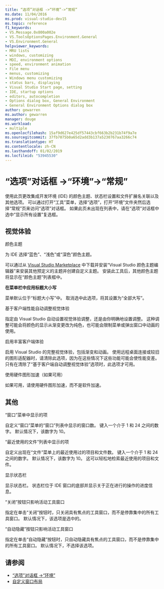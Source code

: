 ```yaml
---
title: “选项”对话框 ->“环境”->“常规”
ms.date: 11/04/2016
ms.prod: visual-studio-dev15
ms.topic: reference
f1_keywords:
- VS.Message.0x800a002e
- VS.ToolsOptionsPages.Environment.General
- VS.Environment.General
helpviewer_keywords:
- MRU lists
- windows, customizing
- MDI, environment options
- speed, environment animation
- File menu
- menus, customizing
- Windows menu customizing
- status bars, displaying
- Visual Studio Start page, setting
- IDE, startup options
- editors, autocompletion
- Options dialog box, General Environment
- General Environment Options dialog box
author: gewarren
ms.author: gewarren
manager: douge
ms.workload:
- multiple
ms.openlocfilehash: 15af9d627e425df57443cbf663b2b231b74f9a7e
ms.sourcegitcommit: 37fb7075b0a65d2add3b137a5230767aa3266c74
ms.translationtype: HT
ms.contentlocale: zh-CN
ms.lasthandoff: 01/02/2019
ms.locfileid: "53945530"
---
```

# <a name="general-environment-options-dialog-box"></a>“选项”对话框 ->“环境”->“常规”

使用此页更改集成开发环境 (IDE) 的颜色主题、状态栏设置和文件扩展名关联以及其他选项。 可以通过打开“工具”菜单，选择“选项”，打开“环境”文件夹然后选择“常规”页来访问“选项”对话框。 如果此页未出现在列表中，请在“选项”对话框中选中“显示所有设置”复选框。

## <a name="visual-experience"></a>视觉体验

颜色主题

为 IDE 选择“蓝色”、“浅色”或“深色”颜色主题。

可以通过从 [Visual Studio Marketplace](https://marketplace.visualstudio.com/items?itemName=VisualStudioPlatformTeam.VisualStudio2017ColorThemeEditor) 中下载并安装“Visual Studio 颜色主题编辑器”来安装其他预定义的主题并创建自定义主题。 安装此工具后，其他颜色主题将显示在“颜色主题”列表框中。

**在菜单栏中应用标题大小写**

菜单默认位于“标题大小写”中。 取消选中此选项，将其设置为“全部大写”。

基于客户端性能自动调整视觉体验

指定由 Visual Studio 自动设置视觉体验调整，还是由你明确地设置调整。 这种调整可能会将颜色的显示从渐变更改为纯色，也可能会限制菜单或弹出窗口中动画的使用。

启用丰富客户端体验

启用 Visual Studio 的完整视觉体验，包括渐变和动画。 使用远程桌面连接或较旧的图形适配器时，请清除此选项，因为在这些情况下这些功能可能会使性能变差。 只有在清除了“基于客户端自动调整视觉体验”选项时，此选项才可用。

使用硬件图形加速（如果可用）

如果可用，请使用硬件图形加速，而不是软件加速。

## <a name="other"></a>其他

“窗口”菜单中显示的项

自定义“窗口”菜单的“窗口”列表中显示的窗口数。 键入一个介于 1 和 24 之间的数字。 默认情况下，该数字为 10。

“最近使用的文件”列表中显示的项

自定义出现在“文件”菜单上的最近使用过的项目和文件数。 键入一个介于 1 和 24 之间的数字。 默认情况下，该数字为 10。 这可以轻松地检索最近使用的项目和文件。

显示状态栏

显示状态栏。 状态栏位于 IDE 窗口的底部并显示关于正在进行的操作的进度信息。

“关闭”按钮只影响活动工具窗口

指定在单击“关闭”按钮时，只关闭具有焦点的工具窗口，而不是停靠集中的所有工具窗口。 默认情况下，该选项是选中的。

“自动隐藏”按钮只影响活动工具窗口

指定在单击“自动隐藏”按钮时，只自动隐藏具有焦点的工具窗口，而不是停靠集中的所有工具窗口。 默认情况下，不选择该选项。

## <a name="see-also"></a>请参阅

- [“选项”对话框 ->“环境”](../../ide/reference/environment-options-dialog-box.md)
- [自定义窗口布局](../../ide/customizing-window-layouts-in-visual-studio.md)